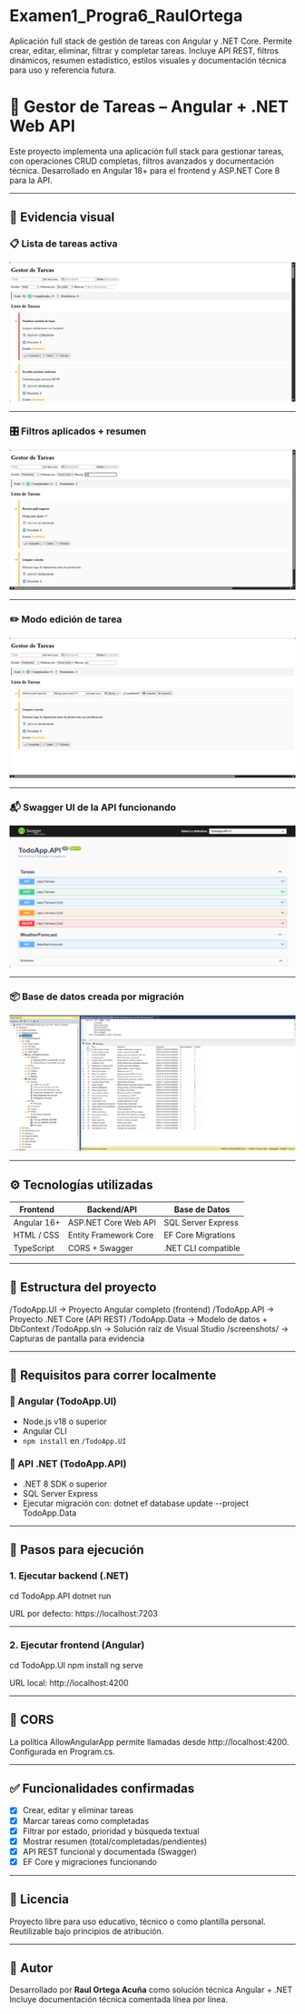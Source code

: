 # Examen1_Progra6_RaulOrtega

Aplicación full stack de gestión de tareas con Angular y .NET Core. Permite crear, editar, eliminar, filtrar y completar tareas. Incluye API REST, filtros dinámicos, resumen estadístico, estilos visuales y documentación técnica para uso y referencia futura.

# 📝 Gestor de Tareas – Angular + .NET Web API

Este proyecto implementa una aplicación full stack para gestionar tareas, con operaciones CRUD completas, filtros avanzados y documentación técnica. Desarrollado en Angular 18+ para el frontend y ASP.NET Core 8 para la API.

---

## 📸 Evidencia visual

### 📋 Lista de tareas activa

![Lista de tareas](screenshots/lista-tareas.png)

---

### 🎛️ Filtros aplicados + resumen

![Resumen y filtros](screenshots/resumen-filtros.png)

---

### ✏️ Modo edición de tarea

![Edición de tarea](screenshots/editar-tarea.png)

---

### 📬 Swagger UI de la API funcionando

![Swagger UI](screenshots/swagger.png)

---

### 📦 Base de datos creada por migración

![Base de datos](screenshots/base-datos.png)

---

## ⚙️ Tecnologías utilizadas

| Frontend    | Backend/API           | Base de Datos       |
| ----------- | --------------------- | ------------------- |
| Angular 16+ | ASP.NET Core Web API  | SQL Server Express  |
| HTML / CSS  | Entity Framework Core | EF Core Migrations  |
| TypeScript  | CORS + Swagger        | .NET CLI compatible |

---

## 🧭 Estructura del proyecto

/TodoApp.UI → Proyecto Angular completo (frontend)
/TodoApp.API → Proyecto .NET Core (API REST)
/TodoApp.Data → Modelo de datos + DbContext
/TodoApp.sln → Solución raíz de Visual Studio
/screenshots/ → Capturas de pantalla para evidencia

---

## 🧪 Requisitos para correr localmente

### 🔸 Angular (TodoApp.UI)

- Node.js v18 o superior
- Angular CLI
- `npm install` en `/TodoApp.UI`

### 🔸 API .NET (TodoApp.API)

- .NET 8 SDK o superior
- SQL Server Express
- Ejecutar migración con:
  dotnet ef database update --project TodoApp.Data

---

## 🚀 Pasos para ejecución

### 1. Ejecutar backend (.NET)

cd TodoApp.API
dotnet run

URL por defecto: https://localhost:7203

---

### 2. Ejecutar frontend (Angular)

cd TodoApp.UI
npm install
ng serve

URL local: http://localhost:4200

---

## 🔐 CORS

La política AllowAngularApp permite llamadas desde http://localhost:4200. Configurada en Program.cs.

---

## ✅ Funcionalidades confirmadas

- [x] Crear, editar y eliminar tareas
- [x] Marcar tareas como completadas
- [x] Filtrar por estado, prioridad y búsqueda textual
- [x] Mostrar resumen (total/completadas/pendientes)
- [x] API REST funcional y documentada (Swagger)
- [x] EF Core y migraciones funcionando

---

## 📄 Licencia

Proyecto libre para uso educativo, técnico o como plantilla personal. Reutilizable bajo principios de atribución.

---

## 🙌 Autor

Desarrollado por **Raul Ortega Acuña** como solución técnica Angular + .NET  
Incluye documentación técnica comentada línea por línea.